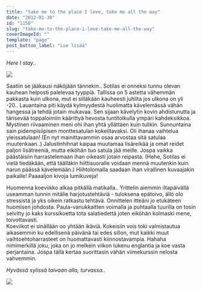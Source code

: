 ```yaml
---
title: "take me to the place I love, take me all the way"
date: "2012-01-30"
id: "1150"
slug: "take-me-to-the-place-i-love-take-me-all-the-way"
coverImageId: ""
template: "page"
post_button_label: "Lue lisää"
---
```


_Here I stay.._

  

[![](images/IMG_3778.png)](http://1.bp.blogspot.com/-ADg-NDxkA5I/Tyb1Wn9lXrI/AAAAAAAAARc/XsfV0dGe108/s1600/IMG_3778.png)

  
Saatiin se jääkausi näköjään tännekin.. Sotilas ei onneksi tunnu olevan kauhean helposti palelevaa tyyppiä. Tallissa on 5 astetta vähemmän pakkasta kuin ulkona, mut ei silläkään kauheesti juhlita jos ulkona on yli -20.. Lauantaina piti käydä kylmyydestä huolimatta kävelemässä vähän hangessa ja tehdä jotain mukavaa. Sen sijaan kävelytin kovin ahdistunutta ja tärisevää toppaloimiin käärittyä hevosta tuntitolkulla ympäri kahdeksikkoa. Mystinen riivaaminen meni ohi ihan yhtä yllättäen kuin tulikin. Sunnuntaina sain pidempisiipisen monttesatulan kokeiltavaksi. Oli ihanaa vaihtelua yleissatulaan! (En nyt mainittavammin osaa arvostaa sitä satulaa muutenkaan..) Jalustinhihnat kaipaa muutamaa lisäreikää ja omat reidet paljon lisätreeniä, mutta eiköhän tuo satula jää meille. Jospa vaikka päästäisiin harrastelemaan ihan oikeasti jotain reipasta. (Hehe, Sotilas ei vielä tiedäkään, että täälläkin hiittisuoralle voidaan mennä muutenkin kuin narun päässä kävelemään.) Hiihtolomalla saadaan ihan virallinen kuvaajakin paikalle! Paaaaljon kivoja lumikuveja!  
  
Huomenna koeviikko alkaa pitkällä matikalla.. Yrittelin aiemmin iltapäivällä useamman tunnin mitälie harjotustehtäviä - tuloksena epätoivo, ällö olo stressistä ja yks oikein ratkastu tehtävä. Onnittelen itteäni jo etukäteen huomisen johdosta. Paula-vanukkaitten voimalla ja puhtaalla tuurilla on tosin selvitty jo kaks kurssikoetta tota salatiedettä joten eiköhän kolmaski mene, toivottavasti.  
Koeviikot ei sinällään oo yhtään ikäviä. Kokeisiin vois toki valmistautua aikasemmin ku edellisenä päivänä tai edes sillon, mut kaikki muut vaihtoehtoharrasteet on huomattavasti kiinnostavampia. Hahaha nimimerkillä joku, joka on jo melkein viikon lukenu englantia ja koe vasta perjantaina. Jospa tällä kertaa suorittasin vähän viimekurssin nelosta vahvemmin.  
  

  

_Hyvässä sylissä taivaan alla, turvassa.._

  

[![](images/IMG_3863.jpg)](http://2.bp.blogspot.com/-WXam80uHAwY/Tyb1Xu5zq6I/AAAAAAAAARk/w_dPKjMe5Lk/s1600/IMG_3863.jpg)
